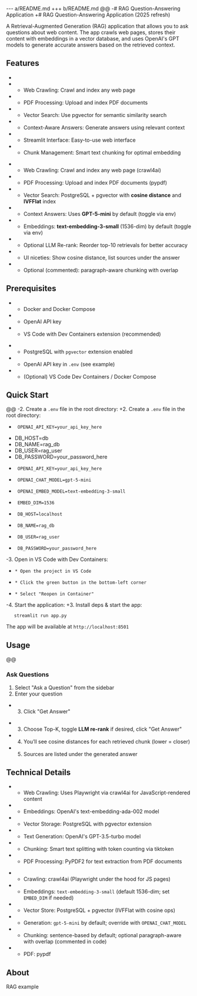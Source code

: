 --- a/README.md
+++ b/README.md
@@
-# RAG Question-Answering Application
+# RAG Question-Answering Application (2025 refresh)
 
 A Retrieval-Augmented Generation (RAG) application that allows you to ask questions about web content. The app crawls web pages, stores their content with embeddings in a vector database, and uses OpenAI's GPT models to generate accurate answers based on the retrieved context.
 
 ## Features
-
-  * Web Crawling: Crawl and index any web page
-  * PDF Processing: Upload and index PDF documents
-  * Vector Search: Use pgvector for semantic similarity search
-  * Context-Aware Answers: Generate answers using relevant context
-  * Streamlit Interface: Easy-to-use web interface
-  * Chunk Management: Smart text chunking for optimal embedding
+  * Web Crawling: Crawl and index any web page (crawl4ai)
+  * PDF Processing: Upload and index PDF documents (pypdf)
+  * Vector Search: PostgreSQL + pgvector with **cosine distance** and **IVFFlat** index
+  * Context Answers: Uses **GPT-5-mini** by default (toggle via env)
+  * Embeddings: **text-embedding-3-small** (1536-dim) by default (toggle via env)
+  * Optional LLM Re-rank: Reorder top-10 retrievals for better accuracy
+  * UI niceties: Show cosine distance, list sources under the answer
+  * Optional (commented): paragraph-aware chunking with overlap
 
 ## Prerequisites
-  * Docker and Docker Compose
-  * OpenAI API key
-  * VS Code with Dev Containers extension (recommended)
+  * PostgreSQL with `pgvector` extension enabled
+  * OpenAI API key in `.env` (see example)
+  * (Optional) VS Code Dev Containers / Docker Compose
 
 ## Quick Start
@@
-2. Create a `.env` file in the root directory:
+2. Create a `.env` file in the root directory:
 
-      OPENAI_API_KEY=your_api_key_here
-  DB_HOST=db
-  DB_NAME=rag_db
-  DB_USER=rag_user
-  DB_PASSWORD=your_password_here
+      OPENAI_API_KEY=your_api_key_here
+      OPENAI_CHAT_MODEL=gpt-5-mini
+      OPENAI_EMBED_MODEL=text-embedding-3-small
+      EMBED_DIM=1536
+      DB_HOST=localhost
+      DB_NAME=rag_db
+      DB_USER=rag_user
+      DB_PASSWORD=your_password_here
 
-3. Open in VS Code with Dev Containers:
-     * Open the project in VS Code
-     * Click the green button in the bottom-left corner
-     * Select "Reopen in Container"
-4. Start the application:
+3. Install deps & start the app:
 
       streamlit run app.py
 
 The app will be available at `http://localhost:8501`
 
 ## Usage
@@
 ### Ask Questions
   1. Select "Ask a Question" from the sidebar
   2. Enter your question
-  3. Click "Get Answer"
+  3. Choose Top-K, toggle **LLM re-rank** if desired, click "Get Answer"
+  4. You’ll see cosine distances for each retrieved chunk (lower = closer)
+  5. Sources are listed under the generated answer
 
 ## Technical Details
-  * Web Crawling: Uses Playwright via crawl4ai for JavaScript-rendered content
-  * Embeddings: OpenAI's text-embedding-ada-002 model
-  * Vector Storage: PostgreSQL with pgvector extension
-  * Text Generation: OpenAI's GPT-3.5-turbo model
-  * Chunking: Smart text splitting with token counting via tiktoken
-  * PDF Processing: PyPDF2 for text extraction from PDF documents
+  * Crawling: crawl4ai (Playwright under the hood for JS pages)
+  * Embeddings: `text-embedding-3-small` (default 1536-dim; set `EMBED_DIM` if needed)
+  * Vector Store: PostgreSQL + pgvector (IVFFlat with cosine ops)
+  * Generation: `gpt-5-mini` by default; override with `OPENAI_CHAT_MODEL`
+  * Chunking: sentence-based by default; optional paragraph-aware with overlap (commented in code)
+  * PDF: pypdf
 
 ## About
 RAG example
